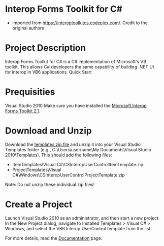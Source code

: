 # Interop Forms Toolkit for C#
 * imported from https://interoptoolkitcs.codeplex.com/. Credit to the original authors
 
# Project Description

Interop Forms Toolkit for C# is a C# implementation of Microsoft's VB toolkit. This allows C# developers the same capability of building .NET UI for interop in VB6 applications.
Quick Start

# Prequisities

Visual Studio 2010
Make sure you have installed the [Microsoft Interop Forms Toolkit 2.1](http://msdn.microsoft.com/en-us/vstudio/bb419144.aspx).

# Download and Unzip

Download the [templates zip file](https://github.com/froque/interoptoolkitcs/releases/latest) and unzip it into your Visual Studio Templates folder (e.g., C:\Users\username\My Documents\Visual Studio 2010\Templates). This should add the following files:
 * ItemTemplates\Visual C#\CSInteropUserControlItemTemplate.zip
 * ProjectTemplates\Visual C#\Windows\CSInteropUserControlProjectTemplate.zip

Note: Do not unzip these individual zip files!

# Create a Project

Launch Visual Studio 2010 as an administrator, and then start a new project. In the New Project dialog, navigate to Installed Templates > Visual C# > Windows, and select the VB6 Interop UserControl template from the list.

For more details, read the [Documentation](https://github.com/froque/interoptoolkitcs/wiki) page.
